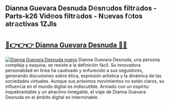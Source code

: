 ## Dianna Guevara Desnuda D𝚎sn𝚞dos filtr𝚊dos - Parts-k26 Vid𝚎os filtr𝚊dos - N𝚞evas f𝚘tos atr𝚊ctivas 1ZJls

# <h2><a href="http://mb3pezw.tromn.icu/?c=Dianna+Guevara+Desnuda">🔗👉👉👉 Dianna Guevara Desnuda 🔗🔗</a></h2>

[![Dianna Guevara Desnuda nuevo](https://i.imgur.com/pEAQMta.gif)](http://mb3pezw.tromn.icu/?c=Dianna+Guevara+Desnuda)
Dianna Guevara Desnuda, una persona compleja y esquiva, se resiste a la definición fácil. Su innovadora personalidad en línea ha cautivado y enfurecido a sus seguidores, generando discusiones sobre ética, expresión artística y la dinámica de las sociedades virtuales. Aunque sus próximos movimientos no están claros, su influencia en el mundo digital es indiscutible. Armado con un espíritu inquebrantable y un atractivo innegable, el viaje de Dianna Guevara Desnuda en el ámbito digital es interminable.

